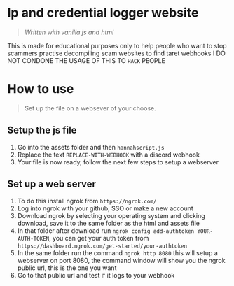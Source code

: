 # Ip and credential logger website

> *Written with vanilla js and html*

This is made for educational purposes only to help people who want to stop scammers practise decompiling scam websites to find taret webhooks
I DO NOT CONDONE THE USAGE OF THIS TO `HACK` PEOPLE

# How to use
> Set up the file on a websever of your choose.

## Setup the js file

1. Go into the assets folder and then `hannahscript.js`
2. Replace the text `REPLACE-WITH-WEBHOOK` with a discord webhook
3. Your file is now ready, follow the next few steps to setup a webserver

## Set up a web server

1. To do this install ngrok from `https://ngrok.com/`
2. Log into ngrok with your github, SSO or make a new account
3. Download ngrok by selecting your operating system and clicking download, save it to the same folder as the html and assets file
4. In that folder after download run `ngrok config add-authtoken YOUR-AUTH-TOKEN`, you can get your auth token from `https://dashboard.ngrok.com/get-started/your-authtoken`
5. In the same folder run the command `ngrok http 8080` this will setup a webserver on port 8080, the command window will show you the ngrok public url, this is the one you want
6. Go to that public url and test if it logs to your webhook

